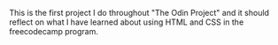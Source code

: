 This is the first project I do throughout "The Odin Project" and it should reflect on what I have learned about using HTML and CSS in the freecodecamp program. 